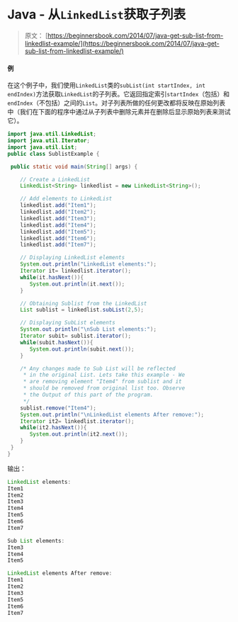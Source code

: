 # Java - 从`LinkedList`获取子列表

> 原文： [https://beginnersbook.com/2014/07/java-get-sub-list-from-linkedlist-example/](https://beginnersbook.com/2014/07/java-get-sub-list-from-linkedlist-example/)

#### 例

在这个例子中，我们使用`LinkedList`类的`subList(int startIndex, int endIndex)`方法获取`LinkedList`的子列表。它返回指定索引`startIndex`（包括）和`endIndex`（不包括）之间的`List`。对子列表所做的任何更改都将反映在原始列表中（我们在下面的程序中通过从子列表中删除元素并在删除后显示原始列表来测试它）。

```java
import java.util.LinkedList;
import java.util.Iterator;
import java.util.List;
public class SublistExample {

 public static void main(String[] args) {

    // Create a LinkedList
    LinkedList<String> linkedlist = new LinkedList<String>();

    // Add elements to LinkedList
    linkedlist.add("Item1");
    linkedlist.add("Item2");
    linkedlist.add("Item3");
    linkedlist.add("Item4");
    linkedlist.add("Item5");
    linkedlist.add("Item6");
    linkedlist.add("Item7");

    // Displaying LinkedList elements
    System.out.println("LinkedList elements:");
    Iterator it= linkedlist.iterator();
    while(it.hasNext()){
       System.out.println(it.next());
    }

    // Obtaining Sublist from the LinkedList
    List sublist = linkedlist.subList(2,5);

    // Displaying SubList elements
    System.out.println("\nSub List elements:");
    Iterator subit= sublist.iterator();
    while(subit.hasNext()){
       System.out.println(subit.next());
    }

    /* Any changes made to Sub List will be reflected
     * in the original List. Lets take this example - We
     * are removing element "Item4" from sublist and it 
     * should be removed from original list too. Observe 
     * the Output of this part of the program.
     */
    sublist.remove("Item4");
    System.out.println("\nLinkedList elements After remove:");
    Iterator it2= linkedlist.iterator();
    while(it2.hasNext()){
       System.out.println(it2.next());
    }
 }
}
```

输出：

```java
LinkedList elements:
Item1
Item2
Item3
Item4
Item5
Item6
Item7

Sub List elements:
Item3
Item4
Item5

LinkedList elements After remove:
Item1
Item2
Item3
Item5
Item6
Item7
```